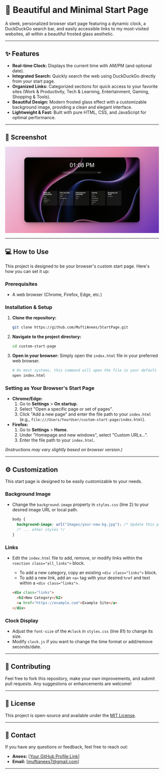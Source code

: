 # 🚀 Beautiful and Minimal Start Page

A sleek, personalized browser start page featuring a dynamic clock, a DuckDuckGo search bar, and easily accessible links to my most-visited websites, all within a beautiful frosted glass aesthetic.

---

## ✨ Features

- **Real-time Clock:** Displays the current time with AM/PM (and optional date).
- **Integrated Search:** Quickly search the web using DuckDuckGo directly from your start page.
- **Organized Links:** Categorized sections for quick access to your favorite sites (Work & Productivity, Tech & Learning, Entertainment, Gaming, Shopping & Tools).
- **Beautiful Design:** Modern frosted glass effect with a customizable background image, providing a clean and elegant interface.
- **Lightweight & Fast:** Built with pure HTML, CSS, and JavaScript for optimal performance.

---

## 📸 Screenshot

![Screenshot of the design](Images/StartPage.png)

---

## 💻 How to Use

This project is designed to be your browser's custom start page. Here's how you can set it up:

### Prerequisites

- A web browser (Chrome, Firefox, Edge, etc.)

### Installation & Setup

1.  **Clone the repository:**

    ```bash
    git clone https://github.com/MuftiAnees/StartPage.git
    ```

2.  **Navigate to the project directory:**

    ```bash
    cd custom-start-page
    ```

3.  **Open in your browser:**
    Simply open the `index.html` file in your preferred web browser.

    ```bash
    # On most systems, this command will open the file in your default browser
    open index.html
    ```

### Setting as Your Browser's Start Page

- **Chrome/Edge:**
  1.  Go to **Settings** \> **On startup**.
  2.  Select "Open a specific page or set of pages".
  3.  Click "Add a new page" and enter the file path to your `index.html` (e.g., `file:///Users/YourUser/custom-start-page/index.html`).
- **Firefox:**
  1.  Go to **Settings** \> **Home**.
  2.  Under "Homepage and new windows", select "Custom URLs...".
  3.  Enter the file path to your `index.html`.

_(Instructions may vary slightly based on browser version.)_

---

## ⚙️ Customization

This start page is designed to be easily customizable to your needs.

### Background Image

- Change the `background-image` property in `styles.css` (line 2) to your desired image URL or local path.
  ```css
  body {
    background-image: url("Images/your-new-bg.jpg"); /* Update this path */
    /* ... other styles */
  }
  ```

### Links

- Edit the `index.html` file to add, remove, or modify links within the `<section class="all_links">` block.

  - To add a new category, copy an existing `<div class="links">` block.
  - To add a new link, add an `<a>` tag with your desired `href` and text within a `<div class="links">`.

  <!-- end list -->

  ```html
  <div class="links">
    <h2>New Category</h2>
    <a href="https://example.com">Example Site</a>
  </div>
  ```

### Clock Display

- Adjust the `font-size` of the `#clock` in `styles.css` (line 81) to change its size.
- Modify `clock.js` if you want to change the time format or add/remove seconds/date.

---

## 🤝 Contributing

Feel free to fork this repository, make your own improvements, and submit pull requests. Any suggestions or enhancements are welcome\!

---

## 📄 License

This project is open-source and available under the [MIT License](https://www.google.com/search?q=LICENSE).

---

## 📧 Contact

If you have any questions or feedback, feel free to reach out:

- **Anees:** [[Your GitHub Profile Link](https://github.com/MuftiAnees)]
- **Email:** [muftianees7@gmail.com]

---
